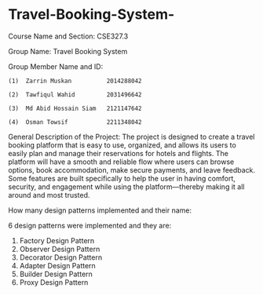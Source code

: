# Travel-Booking-System-

Course Name and Section: CSE327.3

Group Name: Travel Booking System 

Group Member Name and ID:

    (1)  Zarrin Muskan          2014288042
    
    (2)  Tawfiqul Wahid         2031496642
    
    (3)  Md Abid Hossain Siam   2121147642
    
    (4)  Osman Towsif           2211348042
     
General Description of the Project: The project is designed to create a travel booking platform that is easy to use, organized, and allows its users to easily plan and manage their reservations for hotels and flights. The platform will have a smooth and reliable flow where users can browse options, book accommodation, make secure payments, and 
leave feedback. Some features are built specifically to help the user in having comfort, security, and engagement while using the platform—thereby making it all around and most trusted.  

How many design patterns implemented and their name: 

6 design patterns were implemented and they are: 
   1. Factory Design Pattern 
   2. Observer Design Pattern
   3. Decorator Design Pattern
   4. Adapter Design Pattern
   5. Builder Design Pattern
   6. Proxy Design Pattern 
  
